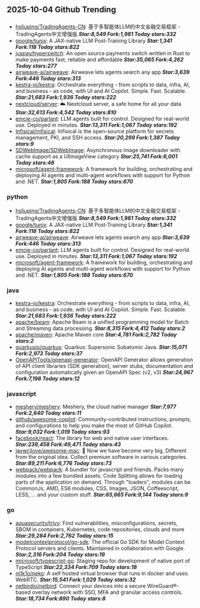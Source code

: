## 2025-10-04 Github Trending

### 
* [hsliuping/TradingAgents-CN](https://github.com/hsliuping/TradingAgents-CN): 基于多智能体LLM的中文金融交易框架 - TradingAgents中文增强版 ***Star:8,549 Fork:1,981 Today stars:332***
* [google/tunix](https://github.com/google/tunix): A JAX-native LLM Post-Training Library ***Star:1,341 Fork:118 Today stars:822***
* [juspay/hyperswitch](https://github.com/juspay/hyperswitch): An open source payments switch written in Rust to make payments fast, reliable and affordable ***Star:35,065 Fork:4,262 Today stars:277***
* [airweave-ai/airweave](https://github.com/airweave-ai/airweave): Airweave lets agents search any app ***Star:3,639 Fork:446 Today stars:313***
* [kestra-io/kestra](https://github.com/kestra-io/kestra): Orchestrate everything - from scripts to data, infra, AI, and business - as code, with UI and AI Copilot. Simple. Fast. Scalable. ***Star:21,683 Fork:1,936 Today stars:222***
* [nextcloud/server](https://github.com/nextcloud/server): ☁️ Nextcloud server, a safe home for all your data ***Star:32,613 Fork:4,542 Today stars:810***
* [emcie-co/parlant](https://github.com/emcie-co/parlant): LLM agents built for control. Designed for real-world use. Deployed in minutes. ***Star:13,311 Fork:1,067 Today stars:192***
* [Infisical/infisical](https://github.com/Infisical/infisical): Infisical is the open-source platform for secrets management, PKI, and SSH access. ***Star:20,299 Fork:1,387 Today stars:9***
* [SDWebImage/SDWebImage](https://github.com/SDWebImage/SDWebImage): Asynchronous image downloader with cache support as a UIImageView category ***Star:25,741 Fork:6,001 Today stars:46***
* [microsoft/agent-framework](https://github.com/microsoft/agent-framework): A framework for building, orchestrating and deploying AI agents and multi-agent workflows with support for Python and .NET. ***Star:1,805 Fork:188 Today stars:670***

### python
* [hsliuping/TradingAgents-CN](https://github.com/hsliuping/TradingAgents-CN): 基于多智能体LLM的中文金融交易框架 - TradingAgents中文增强版 ***Star:8,549 Fork:1,981 Today stars:332***
* [google/tunix](https://github.com/google/tunix): A JAX-native LLM Post-Training Library ***Star:1,341 Fork:118 Today stars:822***
* [airweave-ai/airweave](https://github.com/airweave-ai/airweave): Airweave lets agents search any app ***Star:3,639 Fork:446 Today stars:313***
* [emcie-co/parlant](https://github.com/emcie-co/parlant): LLM agents built for control. Designed for real-world use. Deployed in minutes. ***Star:13,311 Fork:1,067 Today stars:192***
* [microsoft/agent-framework](https://github.com/microsoft/agent-framework): A framework for building, orchestrating and deploying AI agents and multi-agent workflows with support for Python and .NET. ***Star:1,805 Fork:188 Today stars:670***

### java
* [kestra-io/kestra](https://github.com/kestra-io/kestra): Orchestrate everything - from scripts to data, infra, AI, and business - as code, with UI and AI Copilot. Simple. Fast. Scalable. ***Star:21,683 Fork:1,936 Today stars:222***
* [apache/beam](https://github.com/apache/beam): Apache Beam is a unified programming model for Batch and Streaming data processing. ***Star:8,315 Fork:4,412 Today stars:2***
* [apache/maven](https://github.com/apache/maven): Apache Maven core ***Star:4,781 Fork:2,782 Today stars:2***
* [quarkusio/quarkus](https://github.com/quarkusio/quarkus): Quarkus: Supersonic Subatomic Java. ***Star:15,071 Fork:2,973 Today stars:37***
* [OpenAPITools/openapi-generator](https://github.com/OpenAPITools/openapi-generator): OpenAPI Generator allows generation of API client libraries (SDK generation), server stubs, documentation and configuration automatically given an OpenAPI Spec (v2, v3) ***Star:24,967 Fork:7,198 Today stars:12***

### javascript
* [meshery/meshery](https://github.com/meshery/meshery): Meshery, the cloud native manager ***Star:7,977 Fork:2,640 Today stars:11***
* [github/awesome-copilot](https://github.com/github/awesome-copilot): Community-contributed instructions, prompts, and configurations to help you make the most of GitHub Copilot. ***Star:9,032 Fork:1,019 Today stars:93***
* [facebook/react](https://github.com/facebook/react): The library for web and native user interfaces. ***Star:239,458 Fork:49,471 Today stars:43***
* [jaywcjlove/awesome-mac](https://github.com/jaywcjlove/awesome-mac):  Now we have become very big, Different from the original idea. Collect premium software in various categories. ***Star:89,211 Fork:6,776 Today stars:73***
* [webpack/webpack](https://github.com/webpack/webpack): A bundler for javascript and friends. Packs many modules into a few bundled assets. Code Splitting allows for loading parts of the application on demand. Through "loaders", modules can be CommonJs, AMD, ES6 modules, CSS, Images, JSON, Coffeescript, LESS, ... and your custom stuff. ***Star:65,665 Fork:9,144 Today stars:9***

### go
* [aquasecurity/trivy](https://github.com/aquasecurity/trivy): Find vulnerabilities, misconfigurations, secrets, SBOM in containers, Kubernetes, code repositories, clouds and more ***Star:29,284 Fork:2,762 Today stars:15***
* [modelcontextprotocol/go-sdk](https://github.com/modelcontextprotocol/go-sdk): The official Go SDK for Model Context Protocol servers and clients. Maintained in collaboration with Google. ***Star:2,316 Fork:204 Today stars:19***
* [microsoft/typescript-go](https://github.com/microsoft/typescript-go): Staging repo for development of native port of TypeScript ***Star:22,334 Fork:709 Today stars:18***
* [m1k1o/neko](https://github.com/m1k1o/neko): A self hosted virtual browser that runs in docker and uses WebRTC. ***Star:15,541 Fork:1,029 Today stars:32***
* [netbirdio/netbird](https://github.com/netbirdio/netbird): Connect your devices into a secure WireGuard®-based overlay network with SSO, MFA and granular access controls. ***Star:18,734 Fork:890 Today stars:8***
